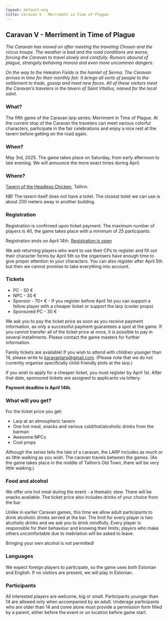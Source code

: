 ```yaml
---
layout: default-eng
title: Caravan V - Merriment in Time of Plague
---
```

## Caravan V - Merriment in Time of Plague

_The Caravan has moved on after meeting the traveling Chosen and the circus troupe. The weather is bad and the road conditions are worse, forcing the Caravan to travel slowly and carefully. Rumors abound of plague, strangely behaving moroia and even more uncommon dangers._

_On the way to the Hekaton Fields is the hamlet of Serma. The Caravan arrives in time for their monthly fair. It brings all sorts of people to the settlement to trade, gossip and meet new faces. All of these visitors meet the Caravan’s travelers in the tavern of Saint Vitellus, named for the local saint._

### What?

The fifth game of the Caravan larp series: Merriment in Time of Plague. At the current stop of the Caravan the travelers can meet various colorful characters, participate in the fair celebrations and enjoy a nice rest at the tavern before getting on the road again. 

### When?

May 3rd, 2025. The game takes place on Saturday, from early afternoon to late evening. We will announce the more exact times during April. 

### Where?

[Tavern of the Headless Chicken](https://www.theorderofblacknumenoreans.com/tavern), Tallinn.

NB! The tavern itself does not have a toilet. The closest toilet we can use is about 200 meters away in another building. 

### Registration

Registration is confirmed upon ticket payment. The maximum number of players is 40, the game takes place with a minimum of 25 participants.

Registration ends on April 14th. 
[Registration is open](https://docs.google.com/forms/d/e/1FAIpQLSe9XD5jYHPZp5Ph_twvLRRucKN7935Jqq4SE1FNfovwRQafkA/viewform?usp=dialog)

We ask returning players who want to use their CPs to register and fill out their character forms by April 5th so the organisers have enough time to give proper attention to your characters. You can also register after April 5th but then we cannot promise to take everything into account.

### Tickets

* PC - 50 €
* NPC - 30 €
* Sponsor - 70+ € - If you register before April 1st you can support a fellow player with a cheaper ticket or support the larp (cooler props) 
* Sponsored PC - 30 €

We ask you to pay the ticket price as soon as you receive payment information, as only a successful payment guarantees a spot at the game. If you cannot transfer all of the ticket price at once, it is possible to pay in several installments. Please contact the game masters for further information.

Family tickets are available! If you wish to attend with children younger than 14, please write to karavanlarp@gmail.com. (Please note that we do not currently organise specifically child-friendly plots at the larp.)

If you wish to apply for a cheaper ticket, you must register by April 1st. After that date, sponsored tickets are assigned to applicants via lottery.

__Payment deadline is April 14th.__

### What will you get?

For the ticket price you get:
* Larp at an atmospheric tavern
* One hot meal, snacks and various cold/hot/alcoholic drinks from the barman
* Awesome NPCs
* Cool props

Although the series tells the tale of a caravan, the LARP includes as much or as little walking as you wish. The caravan travels between the games. (As the game takes place in the middle of Tallinn’s Old Town, there will be very little walking.)

### Food and alcohol

We offer one hot meal during the event - a thematic stew. There will be snacks available. The ticket price also includes drinks of your choice from the bar. 

Unlike in earlier Caravan games, this time we allow adult participants to drink alcoholic drinks served at the bar. The limit for every player is two alcoholic drinks and we ask you to drink mindfully. Every player is responsible for their behaviour and knowing their limits; players who make others uncomfortable due to inebriation will be asked to leave.

Bringing your own alcohol is not permitted!

### Languages
We expect foreign players to participate, so the game uses both Estonian and English. If no visitors are present, we will play in Estonian.

### Participants
All interested players are welcome, big or small. Participants younger than 14 are allowed only when accompanied by an adult. Underage participants who are older than 14 and come alone must provide a permission form filled by a parent, either before the event or on location before game start.
